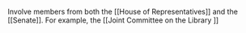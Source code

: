 Involve members from both the [[House of Representatives]] and the [[Senate]].
For example, the [[Joint Committee on the Library ]]